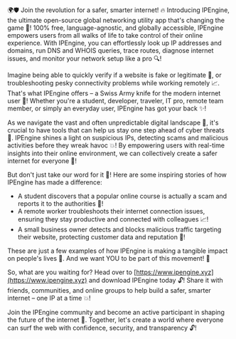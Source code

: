🌍🛡️ Join the revolution for a safer, smarter internet! 🔥 Introducing IPEngine, the ultimate open-source global networking utility app that's changing the game 🚀! 100% free, language-agnostic, and globally accessible, IPEngine empowers users from all walks of life to take control of their online experience. With IPEngine, you can effortlessly look up IP addresses and domains, run DNS and WHOIS queries, trace routes, diagnose internet issues, and monitor your network setup like a pro 🔍! 

Imagine being able to quickly verify if a website is fake or legitimate 🤔, or troubleshooting pesky connectivity problems while working remotely 📈. That's what IPEngine offers – a Swiss Army knife for the modern internet user 💪! Whether you're a student, developer, traveler, IT pro, remote team member, or simply an everyday user, IPEngine has got your back ✨!

As we navigate the vast and often unpredictable digital landscape 🌊, it's crucial to have tools that can help us stay one step ahead of cyber threats 🔴. IPEngine shines a light on suspicious IPs, detecting scams and malicious activities before they wreak havoc 💥! By empowering users with real-time insights into their online environment, we can collectively create a safer internet for everyone 🌟!

But don't just take our word for it 🤔! Here are some inspiring stories of how IPEngine has made a difference:

* A student discovers that a popular online course is actually a scam and reports it to the authorities 💪!
* A remote worker troubleshoots their internet connection issues, ensuring they stay productive and connected with colleagues 📈!
* A small business owner detects and blocks malicious traffic targeting their website, protecting customer data and reputation 💯!

These are just a few examples of how IPEngine is making a tangible impact on people's lives 🌟. And we want YOU to be part of this movement! 🎉

So, what are you waiting for? Head over to [https://www.ipengine.xyz](https://www.ipengine.xyz) and download IPEngine today 🔓! Share it with friends, communities, and online groups to help build a safer, smarter internet – one IP at a time 💥!

Join the IPEngine community and become an active participant in shaping the future of the internet 🌟. Together, let's create a world where everyone can surf the web with confidence, security, and transparency 🔓!